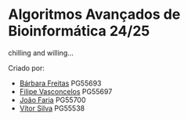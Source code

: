 # Algoritmos Avançados de Bioinformática 24/25

chilling and willing...

Criado por:
- [Bárbara Freitas](https://github.com/barbarafreitas22) PG55693
- [Filipe Vasconcelos](https://github.com/Celos13) PG55697
- [João Faria](https://github.com/JohnnyFarians24) PG55700
- [Vítor Silva](https://github.com/VitorSilva-3) PG55538
